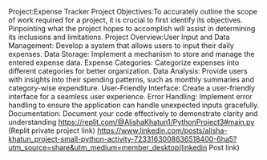 Project:Expense Tracker
Project Objectives:To accurately outline the scope of work required for a project, it is crucial to first identify its objectives. Pinpointing what the project hopes to accomplish will assist in determining its inclusions and limitations.
Project Overview:User Input and Data Management: Develop a system that allows users to input their daily expenses.
Data Storage: Implement a mechanism to store and manage the entered expense data.
Expense Categories: Categorize expenses into different categories for better organization.
Data Analysis: Provide users with insights into their spending patterns, such as monthly summaries and category-wise expenditure.
User-Friendly Interface: Create a user-friendly interface for a seamless user experience.
Error Handling: Implement error handling to ensure the application can handle unexpected inputs gracefully.
Documentation: Document your code effectively to demonstrate clarity and understanding
https://replit.com/@AlishaKhatun1/PythonProject3#main.py (Replit private project link) 
https://www.linkedin.com/posts/alisha-khatun_project-small-python-activity-7233163008636518400-6ha5?utm_source=share&utm_medium=member_desktop(linkedin Post link)

